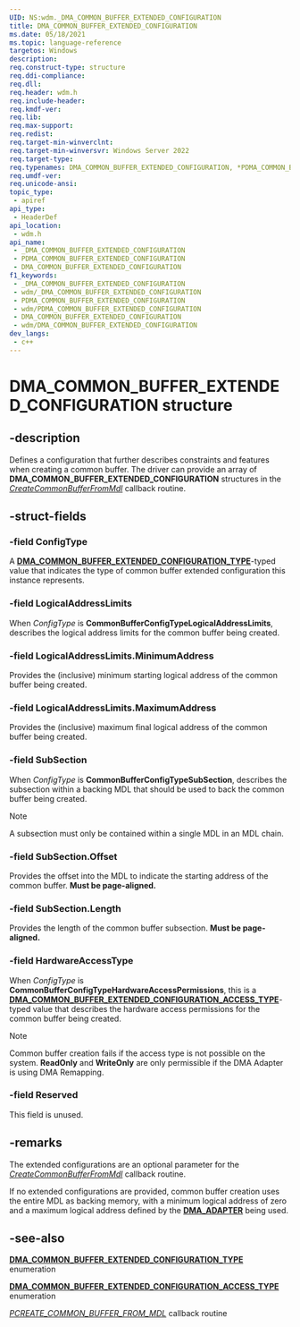 ```yaml
---
UID: NS:wdm._DMA_COMMON_BUFFER_EXTENDED_CONFIGURATION
title: DMA_COMMON_BUFFER_EXTENDED_CONFIGURATION
ms.date: 05/18/2021
ms.topic: language-reference
targetos: Windows
description:
req.construct-type: structure
req.ddi-compliance:
req.dll:
req.header: wdm.h
req.include-header:
req.kmdf-ver:
req.lib:
req.max-support:
req.redist:
req.target-min-winverclnt:
req.target-min-winversvr: Windows Server 2022
req.target-type:
req.typenames: DMA_COMMON_BUFFER_EXTENDED_CONFIGURATION, *PDMA_COMMON_BUFFER_EXTENDED_CONFIGURATION
req.umdf-ver:
req.unicode-ansi:
topic_type:
 - apiref
api_type:
 - HeaderDef
api_location:
 - wdm.h
api_name:
 - _DMA_COMMON_BUFFER_EXTENDED_CONFIGURATION
 - PDMA_COMMON_BUFFER_EXTENDED_CONFIGURATION
 - DMA_COMMON_BUFFER_EXTENDED_CONFIGURATION
f1_keywords:
 - _DMA_COMMON_BUFFER_EXTENDED_CONFIGURATION
 - wdm/_DMA_COMMON_BUFFER_EXTENDED_CONFIGURATION
 - PDMA_COMMON_BUFFER_EXTENDED_CONFIGURATION
 - wdm/PDMA_COMMON_BUFFER_EXTENDED_CONFIGURATION
 - DMA_COMMON_BUFFER_EXTENDED_CONFIGURATION
 - wdm/DMA_COMMON_BUFFER_EXTENDED_CONFIGURATION
dev_langs:
 - c++
---
```


# DMA_COMMON_BUFFER_EXTENDED_CONFIGURATION structure

## -description

Defines a configuration that further describes constraints and features when creating a common buffer. The driver can provide an array of **DMA_COMMON_BUFFER_EXTENDED_CONFIGURATION** structures in the [*CreateCommonBufferFromMdl*](nc-wdm-pcreate-common-buffer-from-mdl.md) callback routine.

## -struct-fields

### -field ConfigType

A [**DMA_COMMON_BUFFER_EXTENDED_CONFIGURATION_TYPE**](ne-wdm-_dma_common_buffer_extended_configuration_type.md)-typed value that indicates the type of common buffer extended configuration this instance represents.

### -field LogicalAddressLimits

When *ConfigType* is **CommonBufferConfigTypeLogicalAddressLimits**, describes the logical address limits for the common buffer being created.

### -field LogicalAddressLimits.MinimumAddress

Provides the (inclusive) minimum starting logical address of the common buffer being created.

### -field LogicalAddressLimits.MaximumAddress

Provides the (inclusive) maximum final logical address of the common buffer being created.

### -field SubSection

When *ConfigType* is **CommonBufferConfigTypeSubSection**, describes the subsection within a backing MDL that should be used to back the common buffer being created.

> [!NOTE]
> A subsection must only be contained within a single MDL in an MDL chain.

### -field SubSection.Offset

Provides the offset into the MDL to indicate the starting address of the common buffer. **Must be page-aligned.**

### -field SubSection.Length

Provides the length of the common buffer subsection. **Must be page-aligned.**

### -field HardwareAccessType

When *ConfigType* is **CommonBufferConfigTypeHardwareAccessPermissions**, this is a [**DMA_COMMON_BUFFER_EXTENDED_CONFIGURATION_ACCESS_TYPE**](ne-wdm-dma_common_buffer_extended_configuration_access_type.md)-typed value that describes the hardware access permissions for the common buffer being created.

> [!NOTE]
> Common buffer creation fails if the access type is not possible on the system. **ReadOnly** and **WriteOnly** are only permissible if the DMA Adapter is using DMA Remapping.

### -field Reserved

This field is unused.

## -remarks

The extended configurations are an optional parameter for the [*CreateCommonBufferFromMdl*](nc-wdm-pcreate-common-buffer-from-mdl.md) callback routine.

If no extended configurations are provided, common buffer creation uses the entire MDL as backing memory, with a minimum logical address of zero and a maximum logical address defined by the [**DMA_ADAPTER**](ns-wdm-_dma_adapter.md) being used.

## -see-also

[**DMA_COMMON_BUFFER_EXTENDED_CONFIGURATION_TYPE**](ne-wdm-_dma_common_buffer_extended_configuration_type.md) enumeration

[**DMA_COMMON_BUFFER_EXTENDED_CONFIGURATION_ACCESS_TYPE**](ne-wdm-dma_common_buffer_extended_configuration_access_type.md) enumeration

[*PCREATE_COMMON_BUFFER_FROM_MDL*](nc-wdm-pcreate-common-buffer-from-mdl.md) callback routine
